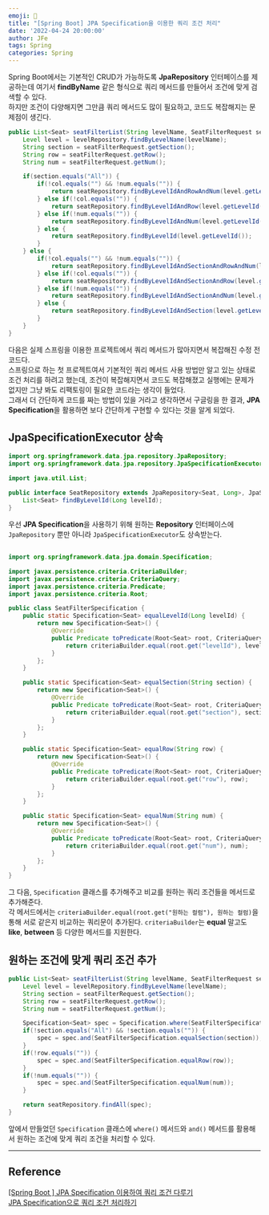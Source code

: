 ```yaml
---
emoji: 📝
title: "[Spring Boot] JPA Specification을 이용한 쿼리 조건 처리"
date: '2022-04-24 20:00:00'
author: JFe
tags: Spring
categories: Spring
---
```


Spring Boot에서는 기본적인 CRUD가 가능하도록 **JpaRepository** 인터페이스를 제공하는데 여기서 **findByName** 같은 형식으로 쿼리 메서드를 만들어서 조건에 맞게 검색할 수 있다.  
하지만 조건이 다양해지면 그만큼 쿼리 메서드도 많이 필요하고, 코드도 복잡해지는 문제점이 생긴다.  

```java
public List<Seat> seatFilterList(String levelName, SeatFilterRequest seatFilterRequest) {
    Level level = levelRepository.findByLevelName(levelName);
    String section = seatFilterRequest.getSection();
    String row = seatFilterRequest.getRow();
    String num = seatFilterRequest.getNum();

    if(section.equals("All")) {
        if(!col.equals("") && !num.equals("")) {
            return seatRepository.findByLevelIdAndRowAndNum(level.getLevelId(), col, num);
        } else if(!col.equals("")) {
            return seatRepository.findByLevelIdAndRow(level.getLevelId(), col);
        } else if(!num.equals("")) {
            return seatRepository.findByLevelIdAndNum(level.getLevelId(), num);
        } else {
            return seatRepository.findByLevelId(level.getLevelId());
        }
    } else {
        if(!col.equals("") && !num.equals("")) {
            return seatRepository.findByLevelIdAndSectionAndRowAndNum(level.getLevelId(), section, col, num);
        } else if(!col.equals("")) {
            return seatRepository.findByLevelIdAndSectionAndRow(level.getLevelId(), section, col);
        } else if(!num.equals("")) {
            return seatRepository.findByLevelIdAndSectionAndNum(level.getLevelId(), section, num);
        } else {
            return seatRepository.findByLevelIdAndSection(level.getLevelId(), section);
        }
    }
}
```

다음은 실제 스프링을 이용한 프로젝트에서 쿼리 메서드가 많아지면서 복잡해진 수정 전 코드다.  
스프링으로 하는 첫 프로젝트여서 기본적인 쿼리 메서드 사용 방법만 알고 있는 상태로 조건 처리를 하려고 했는데, 조건이 복잡해지면서 코드도 복잡해졌고 실행에는 문제가 없지만 그냥 봐도 리팩토링이 필요한 코드라는 생각이 들었다.  
그래서 더 간단하게 코드를 짜는 방법이 있을 거라고 생각하면서 구글링을 한 결과, **JPA Specification**을 활용하면 보다 간단하게 구현할 수 있다는 것을 알게 되었다.  

## JpaSpecificationExecutor 상속

```java
import org.springframework.data.jpa.repository.JpaRepository;
import org.springframework.data.jpa.repository.JpaSpecificationExecutor;

import java.util.List;

public interface SeatRepository extends JpaRepository<Seat, Long>, JpaSpecificationExecutor<Seat> {
    List<Seat> findByLevelId(Long levelId);
}
```
우선 **JPA Specification**을 사용하기 위해 원하는 **Repository** 인터페이스에 `JpaRepository` 뿐만 아니라 `JpaSpecificationExecutor`도 상속받는다.  

## 

```java
import org.springframework.data.jpa.domain.Specification;

import javax.persistence.criteria.CriteriaBuilder;
import javax.persistence.criteria.CriteriaQuery;
import javax.persistence.criteria.Predicate;
import javax.persistence.criteria.Root;

public class SeatFilterSpecification {
    public static Specification<Seat> equalLevelId(Long levelId) {
        return new Specification<Seat>() {
            @Override
            public Predicate toPredicate(Root<Seat> root, CriteriaQuery<?> query, CriteriaBuilder criteriaBuilder) {
                return criteriaBuilder.equal(root.get("levelId"), levelId);
            }
        };
    }

    public static Specification<Seat> equalSection(String section) {
        return new Specification<Seat>() {
            @Override
            public Predicate toPredicate(Root<Seat> root, CriteriaQuery<?> query, CriteriaBuilder criteriaBuilder) {
                return criteriaBuilder.equal(root.get("section"), section);
            }
        };
    }

    public static Specification<Seat> equalRow(String row) {
        return new Specification<Seat>() {
            @Override
            public Predicate toPredicate(Root<Seat> root, CriteriaQuery<?> query, CriteriaBuilder criteriaBuilder) {
                return criteriaBuilder.equal(root.get("row"), row);
            }
        };
    }

    public static Specification<Seat> equalNum(String num) {
        return new Specification<Seat>() {
            @Override
            public Predicate toPredicate(Root<Seat> root, CriteriaQuery<?> query, CriteriaBuilder criteriaBuilder) {
                return criteriaBuilder.equal(root.get("num"), num);
            }
        };
    }
}
```
그 다음, `Specification` 클래스를 추가해주고 비교를 원하는 쿼리 조건들을 메서드로 추가해준다.  
각 메서드에서는 `criteriaBuilder.equal(root.get("원하는 컬럼"), 원하는 컬럼)`을 통해 서로 같은지 비교하는 쿼리문이 추가된다. `criteriaBuilder`는 **equal** 말고도 **like**, **between** 등 다양한 메서드를 지원한다.  

## 원하는 조건에 맞게 쿼리 조건 추가

```java
public List<Seat> seatFilterList(String levelName, SeatFilterRequest seatFilterRequest) {
    Level level = levelRepository.findByLevelName(levelName);
    String section = seatFilterRequest.getSection();
    String row = seatFilterRequest.getRow();
    String num = seatFilterRequest.getNum();

    Specification<Seat> spec = Specification.where(SeatFilterSpecification.equalLevelId(level.getLevelId()));
    if(!section.equals("All") && !section.equals("")) {
        spec = spec.and(SeatFilterSpecification.equalSection(section));
    }
    if(!row.equals("")) {
        spec = spec.and(SeatFilterSpecification.equalRow(row));
    }
    if(!num.equals("")) {
        spec = spec.and(SeatFilterSpecification.equalNum(num));
    }

    return seatRepository.findAll(spec);
}
```
앞에서 만들었던 `Specification` 클래스에 `where()` 메서드와 `and()` 메서드를 활용해서 원하는 조건에 맞게 쿼리 조건을 처리할 수 있다.  

---

## Reference  
[[Spring Boot ] JPA Specification 이용하여 쿼리 조건 다루기](https://groti.tistory.com/49)  
[JPA Specification으로 쿼리 조건 처리하기](https://velog.io/@hellozin/JPA-Specification%EC%9C%BC%EB%A1%9C-%EC%BF%BC%EB%A6%AC-%EC%A1%B0%EA%B1%B4-%EC%B2%98%EB%A6%AC%ED%95%98%EA%B8%B0)

```toc
```